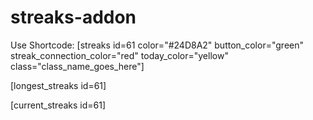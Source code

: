 # streaks-addon

Use Shortcode: [streaks id=61 color="#24D8A2" button_color="green" streak_connection_color="red" today_color="yellow" class="class_name_goes_here"]

[longest_streaks id=61]

[current_streaks id=61]
